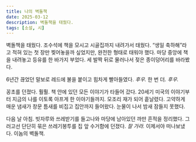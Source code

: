 ```yaml
---
title: 나의 벽돌책
date: 2025-03-12
description: 벽돌책을 태웠다.
tags: [소설, 시]
---
```


벽돌책을 태웠다. 조수석에 책을 모시고 시골집까지 내려가서 태웠다. “생일 축하해”라고 적혀 있는 첫 장만 찢어놓을까 싶었지만, 완전한 형태로 태워야 했다. 마당 중앙에 책을 내려놓고 등유를 한 바가지 부었다. 세 발짝 뒤로 물러나서 젖은 종이덩어리를 바라봤다.

6년간 끊었던 말보로 레드에 불을 붙이고 힘차게 빨아들였다. *후우.* 한 번 더. *후우.*

꽁초를 던졌다. 훨훨. 책 안에 있던 모든 이야기가 타들어 갔다. 20세기 미국의 이야기부터 지금의 나를 이토록 아프게 한 이야기들까지. 모조리 재가 되어 흩날렸다. 고약하게 매운 냄새가 창문 틈새를 비집고 집안까지 들어왔다. 눈물이 나서 밤새 잠들지 못했다.

다음 날 아침. 빗자루와 쓰레받기를 들고나와 마당에 남아있던 까만 흔적을 정리했다. 그러고선 단단히 묶은 쓰레기봉투를 집 앞 수거함에 던졌다. *잘 가라.* 이제서야 떠나보냈다. 이놈의 벽돌책.